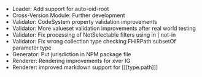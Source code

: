 * Loader: Add support for auto-oid-root
* Cross-Version Module: Further development
* Validator: CodeSystem property validation improvements
* Validator: More valueset validation improvements after real world testing
* Validator: Fix processing of NotSelectable filters using in | not-in
* Validator: Fix wrong collection type checking FHIRPath subsetOf parameter type
* Generator: Put jurisdiction in NPM package file
* Renderer: Rendering improvements for xver IG
* Renderer: improved markdown support for [[[type.path]]]
